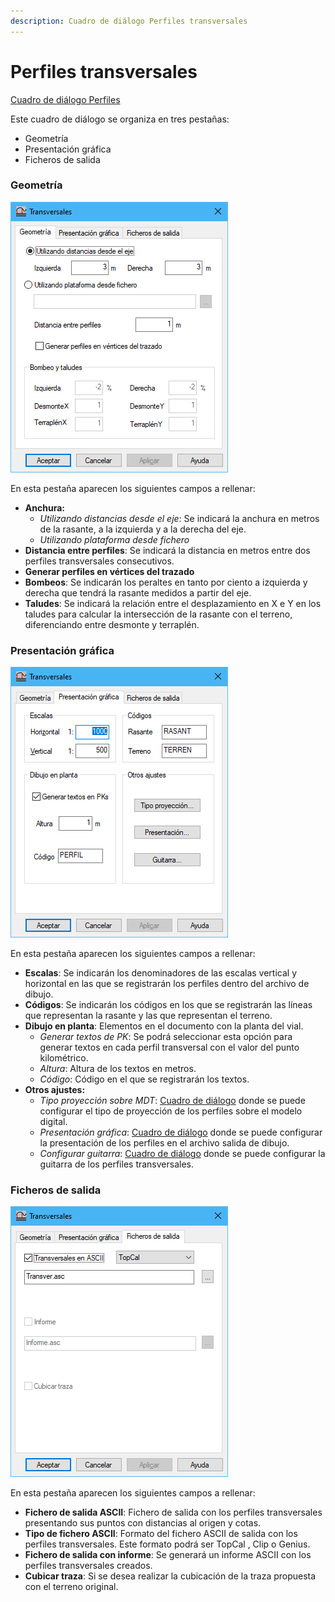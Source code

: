```yaml
---
description: Cuadro de diálogo Perfiles transversales
---
```


# Perfiles transversales

[Cuadro de diálogo Perfiles](./)

Este cuadro de diálogo se organiza en tres pestañas:

* Geometría
* Presentación gráfica
* Ficheros de salida

### Geometría

![Cuadro de di&#xE1;logo Transversales, pesta&#xF1;a Geometr&#xED;a](../../../.gitbook/assets/image%20%2854%29.png)

En esta pestaña aparecen los siguientes campos a rellenar:

* **Anchura:**
  * _Utilizando distancias desde el eje_: Se indicará la anchura en metros de la rasante, a la izquierda y a la derecha del eje.
  * _Utilizando plataforma desde fichero_
* **Distancia entre perfiles**: Se indicará la distancia en metros entre dos perfiles transversales consecutivos.
* **Generar perfiles en vértices del trazado**
* **Bombeos**: Se indicarán los peraltes en tanto por ciento a izquierda y derecha que tendrá la rasante medidos a partir del eje.
* **Taludes**: Se indicará la relación entre el desplazamiento en X e Y en los taludes para calcular la intersección de la rasante con el terreno, diferenciando entre desmonte y terraplén.

### Presentación gráfica

![Cuadro de di&#xE1;logo Transversales, pesta&#xF1;a Presentaci&#xF3;n gr&#xE1;fica](../../../.gitbook/assets/image%20%2858%29.png)

En esta pestaña aparecen los siguientes campos a rellenar:

* **Escalas**: Se indicarán los denominadores de las escalas vertical y horizontal en las que se registrarán los perfiles dentro del archivo de dibujo.
* **Códigos**: Se indicarán los códigos en los que se registrarán las líneas que representan la rasante y las que representan el terreno.
* **Dibujo en planta**: Elementos en el documento con la planta del vial.
  * _Generar textos de PK_: Se podrá seleccionar esta opción para generar textos en cada perfil transversal con el valor del punto kilométrico.
  * _Altura_: Altura de los textos en metros.
  * _Código_: Código en el que se registrarán los textos.
* **Otros ajustes:**
  * _Tipo proyección sobre MDT_: [Cuadro de diálogo](tipo-de-proyeccion.md) donde se puede configurar el tipo de proyección de los perfiles sobre el modelo digital.
  * _Presentación gráfica_: [Cuadro de diálogo](presentacion-grafica.md) donde se puede configurar la presentación de los perfiles en el archivo salida de dibujo.
  * _Configurar guitarra_: [Cuadro de diálogo](guitarra-de-perfiles-transversales.md) donde se puede configurar la guitarra de los perfiles transversales.

### Ficheros de salida

![Cuadro de di&#xE1;logo Transversales, pesta&#xF1;a Ficheros de salida](../../../.gitbook/assets/image%20%2875%29.png)

En esta pestaña aparecen los siguientes campos a rellenar:

* **Fichero de salida ASCII**: Fichero de salida con los perfiles transversales presentando sus puntos con distancias al origen y cotas.
* **Tipo de fichero ASCII**: Formato del fichero ASCII de salida con los perfiles transversales. Este formato podrá ser TopCal , Clip o Genius.
* **Fichero de salida con informe**: Se generará un informe ASCII con los perfiles transversales creados.
* **Cubicar traza**: Si se desea realizar la cubicación de la traza propuesta con el terreno original.

